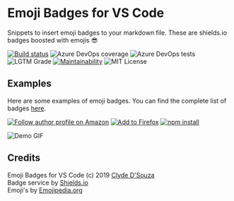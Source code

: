 # Emoji Badges for VS Code  
    
Snippets to insert emoji badges to your markdown file. These are shields.io badges boosted with emojis 😎   

[![Build status](https://clydedsouza.visualstudio.com/Emoji%20Badges%20VS%20Code/_apis/build/status/Emoji%20Badges%20VS%20Code%20Master)](https://clydedsouza.visualstudio.com/Emoji%20Badges%20VS%20Code/_build/latest?definitionId=25) 
![Azure DevOps coverage](https://img.shields.io/azure-devops/coverage/clydedsouza/Emoji%20Badges%20VS%20Code/25.svg) 
![Azure DevOps tests](https://img.shields.io/azure-devops/tests/clydedsouza/Emoji%20Badges%20VS%20Code/25.svg) 
![LGTM Grade](https://img.shields.io/lgtm/grade/javascript/github/ClydeDz/emoji-badges-vscode.svg?logo=lgtm) 
[![Maintainability](https://api.codeclimate.com/v1/badges/25cc71185468b2209a85/maintainability)](https://codeclimate.com/github/ClydeDz/emoji-badges-vscode/maintainability) 
![MIT License](https://img.shields.io/static/v1.svg?label=📜%20License&message=MIT&color=informational)  

## Examples
Here are some examples of emoji badges. You can find the complete list of badges [here](https://github.com/ClydeDz/emoji-badges-vscode/blob/master/list-of-badges.md).  

[![Follow author profile on Amazon](https://img.shields.io/static/v1.svg?label=Follow%20me%20on%20Amazon&message=📖&color=FF9900&logo=amazon&logoColor=white)](https://www.amazon.com/Michelle-Obama/e/B07B436TLF) 
[![Add to Firefox](https://img.shields.io/static/v1.svg?label=Add%20to&message=Firefox%20🦊&color=431a7f&labelColor=ff3129)](https://addons.mozilla.org/en-US/firefox/addon/grammarly-1/) 
[![npm install](https://img.shields.io/static/v1.svg?label=Install%20chalk&message=🎁&logo=npm&style=social)](https://www.npmjs.com/package/chalk)  

![Demo GIF](https://raw.githubusercontent.com/ClydeDz/emoji-badges-vscode/master/images/demo-gif.gif)      

## Credits
Emoji Badges for VS Code (c) 2019 [Clyde D'Souza](https://clydedsouza.net)   
Badge service by [Shields.io](https://shields.io/)   
Emoji's by [Emojipedia.org](https://emojipedia.org/)
